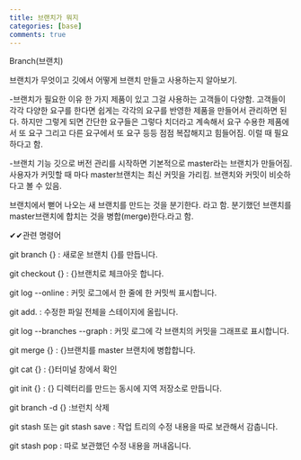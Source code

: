 ```yaml
---
title: 브랜치가 뭐지
categories: [base]
comments: true
---
```

Branch(브랜치)

브랜치가 무엇이고 깃에서 어떻게 브랜치 만들고 사용하는지 알아보기.

-브랜치가 필요한 이유
한 가지 제품이 있고 그걸 사용하는 고객들이 다양함.
고객들이 각각 다양한 요구를 한다면 쉽게는 각각의 요구를 반영한
제품을 만들어서 관리하면 된다. 하지만 그렇게 되면 간단한 요구들은 그렇다 치더라고
계속해서 요구 수용한 제품에서 또 요구 그리고 다른 요구에서 또 요구 등등
점점 복잡해지고 힘들어짐. 이럴 때 필요하다고 함.

-브랜치 기능
깃으로 버전 관리를 시작하면 기본적으로 master라는 브랜치가 만들어짐.
사용자가 커밋할 때 마다 master브랜치는 최신 커밋을 가리킴.
브랜치와 커밋이 비슷하다고 볼 수 있음.

브랜치에서 뻗어 나오는 새 브랜치를 만드는 것을 분기한다. 라고 함.
분기했던 브랜치를 master브랜치에 합치는 것을 병합(merge)한다.라고 함.



✔✔관련 명령어

git branch {} : 새로운 브랜치 {}를 만듭니다.

git checkout {} : {}브랜치로 체크아웃 합니다.

git log --online : 커밋 로그에서 한 줄에 한 커밋씩 표시합니다.

git add. : 수정한 파일 전체을 스테이지에 올립니다.

git log --branches --graph : 커밋 로그에 각 브랜치의 커밋을 그래프로 표시합니다.

git merge {} :  {}브랜치를 master 브랜치에 병합합니다.

git cat {} : {}터미널 창에서 확인

git init {} : {} 디렉터리를 만드는 동시에 지역 저장소로 만듭니다.

git branch -d {} :브런치 삭제

git stash 또는 git stash save : 작업 트리의 수정 내용을 따로 보관해서 감춥니다.

git stash pop : 따로 보관했던 수정 내용을 꺼내옵니다.
